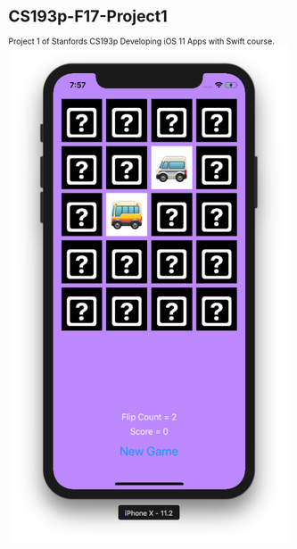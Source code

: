 # CS193p-F17-Project1
Project 1 of Stanfords CS193p Developing iOS 11 Apps with Swift course.
![Alt text](ScreenShot.png?raw=true "Concentration Game Screenshot")
